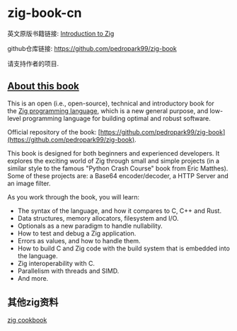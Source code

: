 
# zig-book-cn


英文原版书籍链接:
[Introduction to Zig](https://pedropark99.github.io/zig-book/)  

github仓库链接:
https://github.com/pedropark99/zig-book  

请支持作者的项目.

## [About this book](https://github.com/pedropark99/zig-book#about-this-book)

This is an open (i.e., open-source), technical and introductory book for the [Zig programming language](https://ziglang.org/), which is a new general purpose, and low-level programming language for building optimal and robust software.

Official repository of the book: [https://github.com/pedropark99/zig-book](https://github.com/pedropark99/zig-book).

This book is designed for both beginners and experienced developers. It explores the exciting world of Zig through small and simple projects (in a similar style to the famous "Python Crash Course" book from Eric Matthes). Some of these projects are: a Base64 encoder/decoder, a HTTP Server and an image filter.

As you work through the book, you will learn:

- The syntax of the language, and how it compares to C, C++ and Rust.
- Data structures, memory allocators, filesystem and I/O.
- Optionals as a new paradigm to handle nullability.
- How to test and debug a Zig application.
- Errors as values, and how to handle them.
- How to build C and Zig code with the build system that is embedded into the language.
- Zig interoperability with C.
- Parallelism with threads and SIMD.
- And more.

## 其他zig资料

[zig cookbook](https://cookbook.ziglang.cc/)  